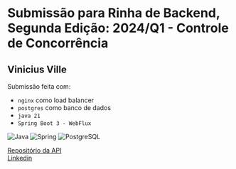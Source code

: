 # Submissão para Rinha de Backend, Segunda Edição: 2024/Q1 - Controle de Concorrência

## Vinicius Ville
Submissão feita com:
- `nginx` como load balancer
- `postgres` como banco de dados
- `java 21`
- `Spring Boot 3 - WebFlux`

![Java](https://img.shields.io/badge/Java-ED8B00?style=for-the-badge&logo=java&logoColor=white)
![Spring](https://img.shields.io/badge/Spring-6DB33F?style=for-the-badge&logo=spring&logoColor=white)
![PostgreSQL](https://img.shields.io/badge/PostgreSQL-316192?style=for-the-badge&logo=postgresql&logoColor=white)

[Repositório da API](https://github.com/viniville/rinhabackend-2024q1-spring-webflux)\
[Linkedin](www.linkedin.com/in/vinicius-ville)

